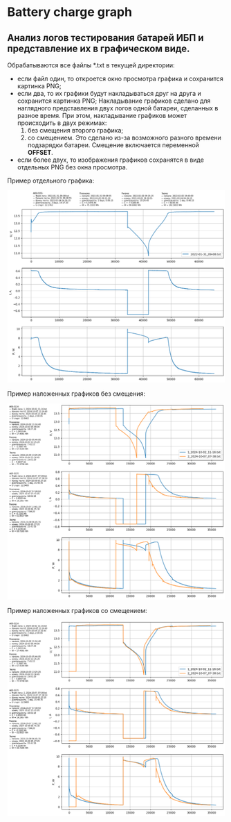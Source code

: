 # Battery charge graph
## Анализ логов тестирования батарей ИБП и представление их в графическом виде.

Обрабатываются все файлы *.txt в текущей директории:
- если файл один, то откроется окно просмотра графика и сохранится картинка PNG;
- если два, то их графики будут накладываться друг на друга и сохранится картинка PNG;
Накладывание графиков сделано для наглядного представления двух логов одной батареи, сделанных в разное время. При этом, накладывание графиков может происходить в двух режимах:
    1) без смещения второго графика;
    2) со смещением.
Это сделано из-за возможного разного времени подзарядки батареи. Смещение включается переменной **OFFSET**.
- если более двух, то изображения графиков сохранятся в виде отдельных PNG без окна просмотра.

Пример отдельного графика:

![Один график](example/2022-01-31_09-08.png)

Пример наложенных графиков без смещения:

![Два графика](example/2024-10-02_11-16_2024-10-07_07-38_offset.png)

Пример наложенных графиков со смещением:

![Два графика](example/2024-10-02_11-16_2024-10-07_07-38.png)